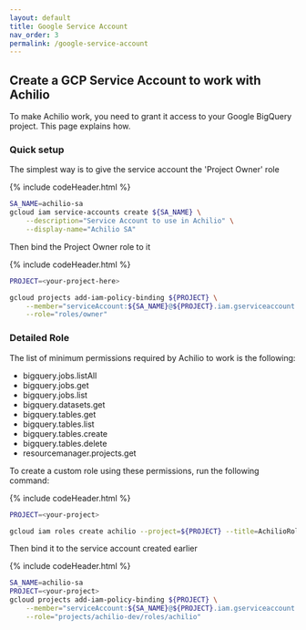 ```yaml
---
layout: default
title: Google Service Account
nav_order: 3
permalink: /google-service-account
---
```


## Create a GCP Service Account to work with Achilio

To make Achilio work, you need to grant it access to your Google BigQuery project. This page explains how.

### Quick setup

The simplest way is to give the service account the 'Project Owner' role

{% include codeHeader.html %}

```bash
SA_NAME=achilio-sa
gcloud iam service-accounts create ${SA_NAME} \
    --description="Service Account to use in Achilio" \
    --display-name="Achilio SA"
```

Then bind the Project Owner role to it

{% include codeHeader.html %}

```bash
PROJECT=<your-project-here>

gcloud projects add-iam-policy-binding ${PROJECT} \
    --member="serviceAccount:${SA_NAME}@${PROJECT}.iam.gserviceaccount.com" \
    --role="roles/owner"
```

### Detailed Role

The list of minimum permissions required by Achilio to work is the following:

-   bigquery.jobs.listAll
-   bigquery.jobs.get
-   bigquery.jobs.list
-   bigquery.datasets.get
-   bigquery.tables.get
-   bigquery.tables.list
-   bigquery.tables.create
-   bigquery.tables.delete
-   resourcemanager.projects.get

To create a custom role using these permissions, run the following command:

{% include codeHeader.html %}

```bash
PROJECT=<your-project>

gcloud iam roles create achilio --project=${PROJECT} --title=AchilioRole --description="Give the minimum required access to Achilio" --permissions=bigquery.jobs.listAll,bigquery.jobs.get,bigquery.jobs.list,bigquery.datasets.get,bigquery.tables.get,bigquery.tables.list,bigquery.tables.create,bigquery.tables.delete,resourcemanager.projects.get
```

Then bind it to the service account created earlier

{% include codeHeader.html %}

```bash
SA_NAME=achilio-sa
PROJECT=<your-project>
gcloud projects add-iam-policy-binding ${PROJECT} \
    --member="serviceAccount:${SA_NAME}@${PROJECT}.iam.gserviceaccount.com" \
    --role="projects/achilio-dev/roles/achilio"
```
